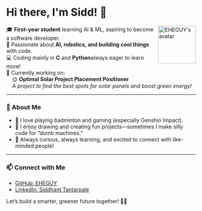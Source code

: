 # Hi there, I'm Sidd! 👋

<img src="https://github.com/EHEGUY.png" width="100" align="right" alt="EHEGUY's avatar" />

🎓 **First-year student** learning AI & ML, aspiring to become a software developer.  
🤖 Passionate about **AI, robotics, and building cool things** with code.  
💻 Coding mainly in **C** and **Python**always eager to learn more!  
🔬 Currently working on:  
&nbsp;&nbsp;&nbsp;&nbsp;🌞 **Optimal Solar Project Placement Positioner**  
&nbsp;&nbsp;&nbsp;&nbsp;_A project to find the best spots for solar panels and boost green energy!_

---

### 🚀 About Me

- 🏸 I love playing badminton and gaming (especially Genshin Impact).
- 🎨 I enjoy drawing and creating fun projects—sometimes I make silly code for “dumb machines.”
- 🌱 Always curious, always learning, and excited to connect with like-minded people!

---

### 📫 Connect with Me

- [GitHub: EHEGUY](https://github.com/EHEGUY)
- [LinkedIn: Siddhant Tantarpale](https://www.linkedin.com/in/siddhant-tantarpale-620375271)

Let’s build a smarter, greener future together! 🌱✨